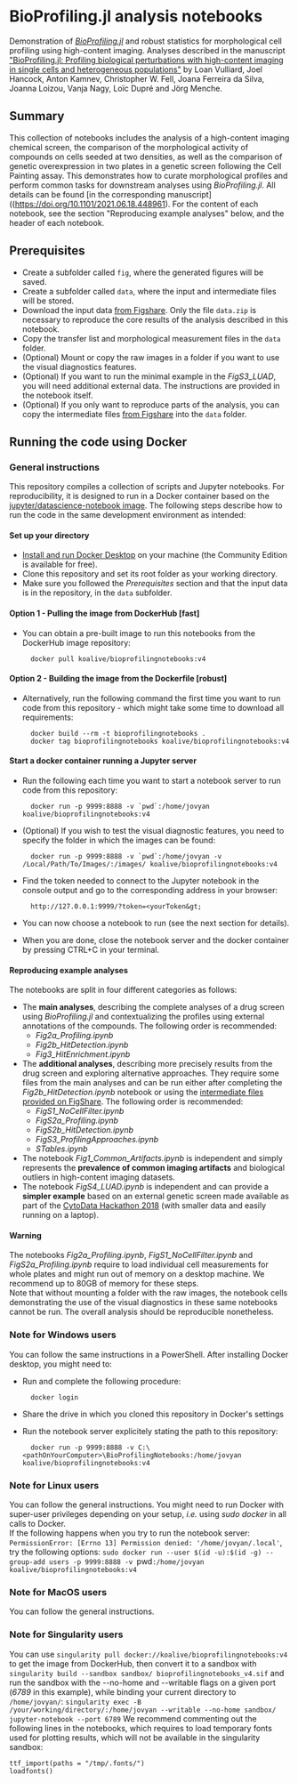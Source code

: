 # BioProfiling.jl analysis notebooks

Demonstration of [_BioProfiling.jl_](https://github.com/menchelab/BioProfiling.jl) and robust statistics for morphological cell profiling using high-content imaging. Analyses described in the manuscript ["BioProfiling.jl: Profiling biological perturbations with high-content imaging in single cells and heterogeneous populations"](https://doi.org/10.1101/2021.06.18.448961) by Loan Vulliard, Joel Hancock, Anton Kamnev, Christopher W. Fell, Joana Ferreira da Silva, Joanna Loizou, Vanja Nagy, Loïc Dupré and Jörg Menche.

## Summary

This collection of notebooks includes the analysis of a high-content imaging chemical screen, the comparison of the morphological activity of compounds on cells seeded at two densities, as well as the comparison of genetic overexpression in two plates in a genetic screen following the Cell Painting assay. This demonstrates how to curate morphological profiles and perform common tasks for downstream analyses using _BioProfiling.jl_. All details can be found [in the corresponding manuscript]((https://doi.org/10.1101/2021.06.18.448961). For the content of each notebook, see the section "Reproducing example analyses" below, and the header of each notebook.

## Prerequisites

* Create a subfolder called `fig`, where the generated figures will be saved.
* Create a subfolder called `data`, where the input and intermediate files will be stored.
* Download the input data [from Figshare](https://doi.org/10.6084/m9.figshare.14784678.v2). Only the file `data.zip` is necessary to reproduce the core results of the analysis described in this notebook.
* Copy the transfer list and morphological measurement files in the `data` folder.
* (Optional) Mount or copy the raw images in a folder if you want to use the visual diagnostics features.
* (Optional) If you want to run the minimal example in the *FigS3_LUAD*, you will need additional external data. The instructions are provided in the notebook itself.
* (Optional) If you only want to reproduce parts of the analysis, you can copy the intermediate files [from Figshare](https://doi.org/10.6084/m9.figshare.14784678.v2) into the `data` folder.

## Running the code using Docker

### General instructions

This repository compiles a collection of scripts and Jupyter notebooks. For reproducibility, it is designed to run in a Docker container based on the [jupyter/datascience-notebook image](https://hub.docker.com/r/jupyter/datascience-notebook). The following steps describe how to run the code in the same development environment as intended:

#### Set up your directory
* [Install and run Docker Desktop](https://www.docker.com/get-started) on your machine (the Community Edition is available for free).
* Clone this repository and set its root folder as your working directory.
* Make sure you followed the _Prerequisites_ section and that the input data is in the repository, in the `data` subfolder.

#### Option 1 - Pulling the image from DockerHub [fast]
* You can obtain a pre-built image to run this notebooks from the DockerHub image repository:

		docker pull koalive/bioprofilingnotebooks:v4

#### Option 2 - Building the image from the Dockerfile [robust]
* Alternatively, run the following command the first time you want to run code from this repository - which might take some time to download all requirements:

		docker build --rm -t bioprofilingnotebooks .
		docker tag bioprofilingnotebooks koalive/bioprofilingnotebooks:v4

#### Start a docker container running a Jupyter server
* Run the following each time you want to start a notebook server to run code from this repository:

		docker run -p 9999:8888 -v `pwd`:/home/jovyan koalive/bioprofilingnotebooks:v4

* (Optional) If you wish to test the visual diagnostic features, you need to specify the folder in which the images can be found:

		docker run -p 9999:8888 -v `pwd`:/home/jovyan -v /Local/Path/To/Images/:/images/ koalive/bioprofilingnotebooks:v4

* Find the token needed to connect to the Jupyter notebook in the console output and go to the corresponding address in your browser:

		http://127.0.0.1:9999/?token=<yourToken&gt;

* You can now choose a notebook to run (see the next section for details).

* When you are done, close the notebook server and the docker container by pressing CTRL+C in your terminal.

#### Reproducing example analyses
The notebooks are split in four different categories as follows:

* The **main analyses**, describing the complete analyses of a drug screen using _BioProfiling.jl_ and contextualizing the profiles using external annotations of the compounds. The following order is recommended:
	* *Fig2a_Profiling.ipynb*
	* *Fig2b_HitDetection.ipynb*
	* *Fig3_HitEnrichment.ipynb*	
* The **additional analyses**, describing more precisely results from the drug screen and exploring alternative approaches. They require some files from the main analyses and can be run either after completing the *Fig2b_HitDetection.ipynb* notebook or using the [intermediate files provided on FigShare](https://doi.org/10.6084/m9.figshare.14784678.v2). The following order is recommended:
	* *FigS1_NoCellFilter.ipynb*
	* *FigS2a_Profiling.ipynb*
	* *FigS2b_HitDetection.ipynb*
	* *FigS3_ProfilingApproaches.ipynb*
	* *STables.ipynb*
* The notebook *Fig1_Common_Artifacts.ipynb* is independent and simply represents the **prevalence of common imaging artifacts** and biological outliers in high-content imaging datasets. 
* The notebook *FigS4_LUAD.ipynb* is independent and can provide a **simpler example** based on an external genetic screen made available as part of the [CytoData Hackathon 2018](https://github.com/cytodata/cytodata-hackathon-2018) (with smaller data and easily running on a laptop).


#### Warning

The notebooks *Fig2a_Profiling.ipynb*, *FigS1_NoCellFilter.ipynb* and *FigS2a_Profiling.ipynb* require to load individual cell measurements for whole plates and might run out of memory on a desktop machine. We recommend up to 80GB of memory for these steps.  
Note that without mounting a folder with the raw images, the notebook cells demonstrating the use of the visual diagnostics in these same notebooks cannot be run. The overall analysis should be reproducible nonetheless.

### Note for Windows users

You can follow the same instructions in a PowerShell. After installing Docker desktop, you might need to:

* Run and complete the following procedure:
		
		docker login

* Share the drive in which you cloned this repository in Docker's settings
* Run the notebook server explicitely stating the path to this repository:

		docker run -p 9999:8888 -v C:\<pathOnYourComputer>\BioProfilingNotebooks:/home/jovyan koalive/bioprofilingnotebooks:v4
		
### Note for Linux users

You can follow the general instructions. You might need to run Docker with super-user privileges depending on your setup, *i.e.* using *sudo docker* in all calls to Docker.  
If the following happens when you try to run the notebook server: `PermissionError: [Errno 13] Permission denied: '/home/jovyan/.local'`, try the following options:
`sudo docker run --user $(id -u):$(id -g) --group-add users -p 9999:8888 -v `pwd`:/home/jovyan koalive/bioprofilingnotebooks:v4`

### Note for MacOS users

You can follow the general instructions.

### Note for Singularity users

You can use `singularity pull docker://koalive/bioprofilingnotebooks:v4` to get the image from DockerHub, then convert it to a sandbox with `singularity build --sandbox sandbox/ bioprofilingnotebooks_v4.sif` and run the sandbox with the --no-home and --writable flags on a given port (*6789* in this example), while binding your current directory to `/home/jovyan/`:
```singularity exec -B /your/working/directory/:/home/jovyan --writable --no-home sandbox/ jupyter-notebook --port 6789```
We recommend commenting out the following lines in the notebooks, which requires to load temporary fonts used for plotting results, which will not be available in the singularity sandbox:
```
ttf_import(paths = "/tmp/.fonts/")
loadfonts()
```
